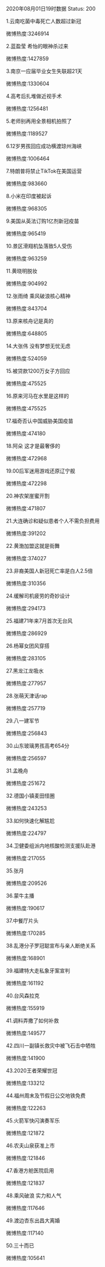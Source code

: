 2020年08月01日19时数据
Status: 200

1.云南吃菌中毒死亡人数超过新冠

微博热度:3246914

2.蓝盈莹 希怡的眼神杀过来

微博热度:1427859

3.南京一应届毕业女生失联超21天

微博热度:1330604

4.高考后扎堆做近视手术

微博热度:1256481

5.老师别再用全景相机拍照了

微博热度:1189527

6.12岁男孩回应成功横渡琼州海峡

微博热度:1006464

7.特朗普将禁止TikTok在美国运营

微博热度:983660

8.小米在印度被起诉

微博热度:968305

9.美国从英法订购1亿剂新冠疫苗

微博热度:965419

10.景区滑翔机坠落致5人受伤

微博热度:963259

11.黄晓明脱妆

微博热度:904992

12.张雨绮 乘风破浪核心精神

微博热度:843704

13.原来核舟记是真的

微博热度:648805

14.大张伟 没有梦想无忧无虑

微博热度:524059

15.被贷款1200万女子方回应

微博热度:475525

16.原来河马在水里是这样的

微博热度:475525

17.福奇否认中国威胁美国疫苗

微博热度:474180

18.阿朵 这才是最奢侈的

微博热度:472968

19.00后军迷用游戏还原辽宁舰

微博热度:472298

20.神农架崖蜜开割

微博热度:471807

21.大连确诊和疑似患者个人不需负担费用

微博热度:391202

22.黄渤加盟这就是街舞

微博热度:374027

23.非裔美国人新冠死亡率是白人2.5倍

微博热度:310356

24.缓解司机疲劳的奇妙设计

微博热度:294173

25.福建71年来7月首次无台风

微博热度:286929

26.杨幂女团风穿搭

微博热度:283105

27.黑龙江龙吸水

微博热度:277957

28.张萌天津话rap

微博热度:257719

29.八一建军节

微博热度:256843

30.山东玻璃男孩高考654分

微博热度:256597

31.孟晚舟

微博热度:251672

32.德国小镇麦田怪圈

微博热度:243253

33.如何快速化解尴尬

微博热度:224797

34.卫健委组派内地核酸检测支援队赴港

微博热度:217055

35.张月

微博热度:209526

36.蒙牛主播

微博热度:190617

37.中餐厅片头

微博热度:170285

38.乱港分子罗冠聪宣布与亲人断绝关系

微博热度:168901

39.福建特大走私象牙案宣判

微博热度:161192

40.台风森拉克

微博热度:155919

41.调料弄撒了如何补救

微博热度:149577

42.四川一副镇长救灾中被飞石击中牺牲

微博热度:141900

43.2020王者荣耀世冠

微博热度:133212

44.福州周末及节假日公交地铁免费

微博热度:122263

45.火箭军快闪演奏军乐

微博热度:121872

46.农夫山泉获准上市

微博热度:121846

47.香港方舱医院启用

微博热度:121837

48.乘风破浪 实力和人气

微博热度:117646

49.渡边杏东出昌大离婚

微博热度:117140

50.三十而已

微博热度:105641

